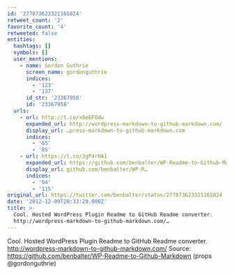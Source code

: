 ```yaml
---
id: '277873623321165824'
retweet_count: '2'
favorite_count: '4'
retweeted: false
entities:
  hashtags: []
  symbols: []
  user_mentions:
    - name: Gordon Guthrie
      screen_name: gordonguthrie
      indices:
        - '123'
        - '137'
      id_str: '23367958'
      id: '23367958'
  urls:
    - url: http://t.co/x8eEFOdw
      expanded_url: http://wordpress-markdown-to-github-markdown.com/
      display_url: …press-markdown-to-github-markdown.com
      indices:
        - '65'
        - '85'
    - url: https://t.co/JgP4rHA1
      expanded_url: https://github.com/benbalter/WP-Readme-to-Github-Markdown
      display_url: github.com/benbalter/WP-R…
      indices:
        - '94'
        - '115'
original_url: https://twitter.com/benbalter/status/277873623321165824
date: '2012-12-09T20:33:29.000Z'
title: >-
  Cool. Hosted WordPress Plugin Readme to GitHub Readme converter.
  http://wordpress-markdown-to-github-markdown.com/…
---
```


Cool. Hosted WordPress Plugin Readme to GitHub Readme converter. http://wordpress-markdown-to-github-markdown.com/ Source: https://github.com/benbalter/WP-Readme-to-Github-Markdown (props @gordonguthrie)
